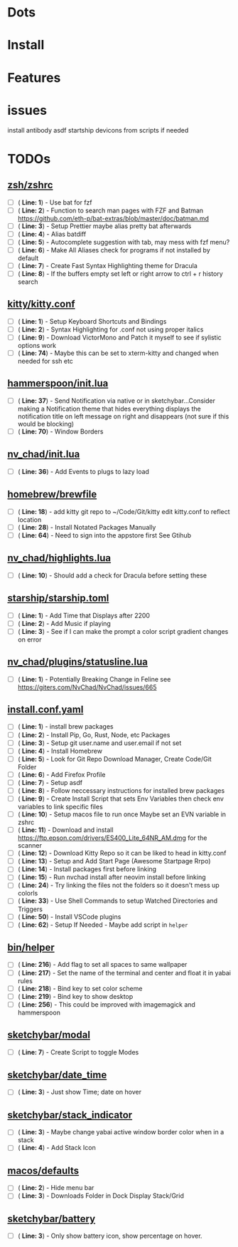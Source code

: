 # Dots

# Install

# Features

# issues
install antibody asdf startship devicons from scripts if needed

# TODOs
## [zsh/zshrc](zsh/zshrc)
- [ ] ( __Line: 1__) - Use bat for fzf
- [ ] ( __Line: 2__) - Function to search man pages with FZF and Batman https://github.com/eth-p/bat-extras/blob/master/doc/batman.md
- [ ] ( __Line: 3__) - Setup Prettier maybe alias pretty bat afterwards
- [ ] ( __Line: 4__) - Alias batdiff
- [ ] ( __Line: 5__) - Autocomplete suggestion with tab, may mess with fzf menu?
- [ ] ( __Line: 6__) - Make All Aliases check for programs if not installed by default
- [ ] ( __Line: 7__) - Create Fast Syntax Highlighting theme for Dracula
- [ ] ( __Line: 8__) - If the buffers empty set left or right arrow to ctrl + r history search

## [kitty/kitty.conf](kitty/kitty.conf)
- [ ] ( __Line: 1__) - Setup Keyboard Shortcuts and Bindings 
- [ ] ( __Line: 2__) - Syntax Highlighting for .conf not using proper italics 
- [ ] ( __Line: 9__) - Download VictorMono and Patch it myself to see if sylistic options work
- [ ] ( __Line: 74__) - Maybe this can be set to xterm-kitty and changed when needed for ssh etc

## [hammerspoon/init.lua](hammerspoon/init.lua)
- [ ] ( __Line: 37__) - Send Notification via native or in sketchybar...Consider making a Notification theme that hides everything displays the notification title on left message on right and disappears (not sure if this would be blocking)
- [ ] ( __Line: 70__) - Window Borders

## [nv_chad/init.lua](nv_chad/init.lua)
- [ ] ( __Line: 36__) - Add Events to plugs to lazy load

## [homebrew/brewfile](homebrew/brewfile)
- [ ] ( __Line: 18__) - add kitty git repo to ~/Code/Git/kitty edit kitty.conf to reflect location
- [ ] ( __Line: 28__) - Install Notated Packages Manually
- [ ] ( __Line: 64__) - Need to sign into the appstore first See Gtihub

## [nv_chad/highlights.lua](nv_chad/highlights.lua)
- [ ] ( __Line: 10__) - Should add a check for Dracula before setting these 

## [starship/starship.toml](starship/starship.toml)
- [ ] ( __Line: 1__) - Add Time that Displays after 2200
- [ ] ( __Line: 2__) - Add Music if playing
- [ ] ( __Line: 3__) - See if I can make the prompt a color script gradient changes on error

## [nv_chad/plugins/statusline.lua](nv_chad/plugins/statusline.lua)
- [ ] ( __Line: 1__) - Potentially Breaking Change in Feline see https://giters.com/NvChad/NvChad/issues/665

## [install.conf.yaml](install.conf.yaml)
- [ ] ( __Line: 1__) - install brew packages
- [ ] ( __Line: 2__) - Install Pip, Go, Rust, Node, etc Packages
- [ ] ( __Line: 3__) - Setup git user.name and user.email if not set
- [ ] ( __Line: 4__) - Install Homebrew
- [ ] ( __Line: 5__) - Look for Git Repo Download Manager, Create Code/Git Folder
- [ ] ( __Line: 6__) - Add Firefox Profile
- [ ] ( __Line: 7__) - Setup asdf
- [ ] ( __Line: 8__) - Follow neccessary instructions for installed brew packages
- [ ] ( __Line: 9__) - Create Install Script that sets Env Variables then check env variables to link specific files
- [ ] ( __Line: 10__) - Setup macos file to run once Maybe set an EVN variable in zshrc
- [ ] ( __Line: 11__) - Download and install https://ftp.epson.com/drivers/ES400_Lite_64NR_AM.dmg for the scanner
- [ ] ( __Line: 12__) - Download Kitty Repo so it can be liked to head in kitty.conf 
- [ ] ( __Line: 13__) - Setup and Add Start Page (Awesome Startpage Rrpo)
- [ ] ( __Line: 14__) - Install packages first before linking 
- [ ] ( __Line: 15__) - Run nvchad install after neovim install before linking
- [ ] ( __Line: 24__) - Try linking the files not the folders so it doesn't mess up colorls
- [ ] ( __Line: 33__) - Use Shell Commands to setup Watched Directories and Triggers
- [ ] ( __Line: 50__) - Install VSCode plugins 
- [ ] ( __Line: 62__) - Setup If Needed - Maybe add script in `helper`

## [bin/helper](bin/helper)
- [ ] ( __Line: 216__) - Add flag to set all spaces to same wallpaper
- [ ] ( __Line: 217__) - Set the name of the terminal and center and float it in yabai rules
- [ ] ( __Line: 218__) - Bind key to set color scheme
- [ ] ( __Line: 219__) - Bind key to show desktop
- [ ] ( __Line: 256__) - This could be improved with imagemagick and hammerspoon 

## [sketchybar/modal](sketchybar/modal)
- [ ] ( __Line: 7__) - Create Script to toggle Modes 

## [sketchybar/date_time](sketchybar/date_time)
- [ ] ( __Line: 3__) - Just show Time; date on hover 

## [sketchybar/stack_indicator](sketchybar/stack_indicator)
- [ ] ( __Line: 3__) - Maybe change yabai active window border color when in a stack
- [ ] ( __Line: 4__) - Add Stack Icon

## [macos/defaults](macos/defaults)
- [ ] ( __Line: 2__) - Hide menu bar
- [ ] ( __Line: 3__) - Downloads Folder in Dock Display Stack/Grid

## [sketchybar/battery](sketchybar/battery)
- [ ] ( __Line: 3__) - Only show battery icon, show percentage on hover. 
